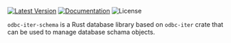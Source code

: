 [![Latest Version]][crates.io] [![Documentation]][docs.rs] ![License]

`odbc-iter-schema` is a Rust database library based on `odbc-iter` crate that can be used to manage database schama objects.

[crates.io]: https://crates.io/crates/odbc-iter-schema
[Latest Version]: https://img.shields.io/crates/v/odbc-iter-schema.svg
[Documentation]: https://docs.rs/odbc-iter-schema/badge.svg
[docs.rs]: https://docs.rs/odbc-iter-schema
[License]: https://img.shields.io/crates/l/odbc-iter-schema.svg
